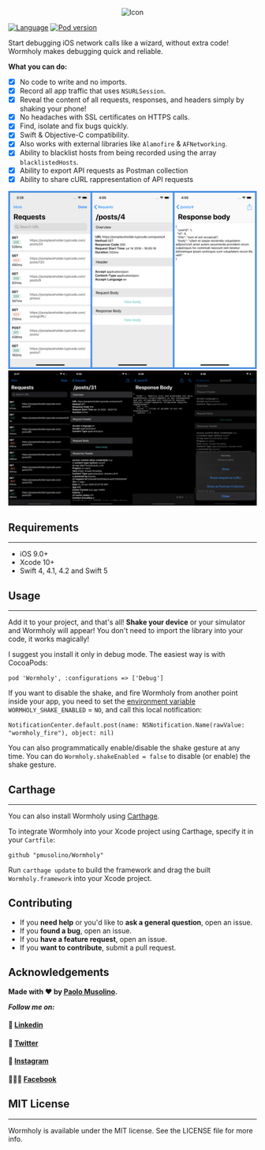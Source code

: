 <p align="center">
  <img src="https://raw.githubusercontent.com/pmusolino/Wormholy/master/logo.png" alt="Icon"/>
</p>

  [![Language](https://img.shields.io/badge/Swift-5-orange.svg)]()
  [![Pod version](https://img.shields.io/cocoapods/v/Wormholy.svg?style=flat)](https://cocoapods.org/pods/Wormholy)
  
  Start debugging iOS network calls like a wizard, without extra code! Wormholy makes debugging quick and reliable.
  
  
  **What you can do:**
  
  - [x] No code to write and no imports.
  - [x] Record all app traffic that uses `NSURLSession`.
  - [x] Reveal the content of all requests, responses, and headers simply by shaking your phone!
  - [x] No headaches with SSL certificates on HTTPS calls.
  - [x] Find, isolate and fix bugs quickly.
  - [x] Swift & Objective-C compatibility.
  - [x] Also works with external libraries like `Alamofire` & `AFNetworking`.
  - [x] Ability to blacklist hosts from being recorded using the array `blacklistedHosts`.
  - [x] Ability to export API requests as Postman collection
  - [x] Ability to share cURL rappresentation of API requests
  
  <p align="center">
  <img src="https://raw.githubusercontent.com/pmusolino/Wormholy/master/screens.png" alt="Icon"/>
  <img src="screens_dark_mode.jpg" alt="Icon"/>
</p>
  
## Requirements
----------------

- iOS 9.0+
- Xcode 10+
- Swift 4, 4.1, 4.2 and Swift 5


## Usage
----------------
Add it to your project, and that's all! **Shake your device** or your simulator and Wormholy will appear! You don't need to import the library into your code, it works magically!

I suggest you install it only in debug mode. The easiest way is with CocoaPods:

```
pod 'Wormholy', :configurations => ['Debug']
``` 


If you want to disable the shake, and fire Wormholy from another point inside your app, you need to set the [environment variable](https://medium.com/@derrickho_28266/xcode-custom-environment-variables-681b5b8674ec) `WORMHOLY_SHAKE_ENABLED` = `NO`, and call this local notification:

```
NotificationCenter.default.post(name: NSNotification.Name(rawValue: "wormholy_fire"), object: nil)
```

You can also programmatically enable/disable the shake gesture at any time. You can do `Wormholy.shakeEnabled = false` to disable (or enable) the shake gesture. 



## Carthage
----------------

You can also install Wormholy using [Carthage](https://github.com/Carthage/Carthage).

To integrate Wormholy into your Xcode project using Carthage, specify it in your `Cartfile`:

```ogdl
github "pmusolino/Wormholy"
```
Run `carthage update` to build the framework and drag the built `Wormholy.framework` into your Xcode project.

## Contributing

- If you **need help** or you'd like to **ask a general question**, open an issue.
- If you **found a bug**, open an issue.
- If you **have a feature request**, open an issue.
- If you **want to contribute**, submit a pull request.


## Acknowledgements

**Made with ❤️ by [Paolo Musolino](https://github.com/pmusolino).**

***Follow me on:***
#### 💼 [Linkedin](https://www.linkedin.com/in/paolomusolino/)

#### 🤖 [Twitter](https://twitter.com/pmusolino)

#### 🌇 [Instagram](https://www.instagram.com/pmusolino/)

#### 👨🏼‍🎤 [Facebook](https://www.facebook.com/paolomusolino)

## MIT License
----------------
Wormholy is available under the MIT license. See the LICENSE file for more info.
